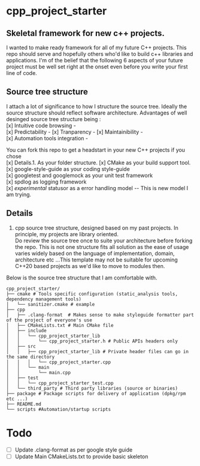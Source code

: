 # cpp_project_starter  


## Skeletal framework for new c++ projects.  
I wanted to make ready framework for all of my future C++ projects. This repo should serve and hopefully others who'd like to build c++ libraries and applications. I'm of the belief that the following 6 aspects of your future project must be well set right at the onset even before you write your first line of code. 

## Source tree structure
I attach a lot of significance to how I structure the source tree. Ideally the source structure should reflect software architecture. Advantages of well desinged source tree structure being :  
[x] Intuitive code browsing -  
[x] Predictability - 
[x] Tranparency - 
[x] Maintainibility -  
[x] Automation tools integration -

You can fork this repo to get a headstart in your new C++ projects if you chose  
[x] Details.1. As your folder structure.
[x] CMake as your build support tool.  
[x] google-style-guide as your coding style-guide  
[x] googletest and googlemock as your unit test framework  
[x] spdlog as logging framework  
[x] *experimental* statusor as a error handling model -- This is new model I am trying.  
  
## Details
1. cpp source tree structure, designed based on my past projects. In principle, my projects are library oriented.  
Do review the source tree once to suite your architecture before forking the repo. This is not one structure fits all solution as the ease of usage varies widely based on the language of implementation, domain, architecture etc ...This template may not be suitable for upcoming C++20 based projects as we'd like to move to modules then.

Below is the source tree structure that I am comfortable with.
  ```
cpp_project_starter/
├── cmake # Tools specific configuration (static_analysis tools, dependency management tools)
│   └── sanitizer.cmake # example
├── cpp
│   ├── .clang-format  # Makes sense to make styleguide formatter part of the project of everyone's use
│   ├── CMakeLists.txt # Main CMake file
│   ├── include
│   │   └── cpp_project_starter_lib
│   │       └── cpp_project_starter.h # Public APIs headers only
│   ├── src
│   │   ├── cpp_project_starter_lib # Private header files can go in the same directory
│   │   │   └── cpp_project_starter.cpp
│   │   └── main
│   │       └── main.cpp
│   ├── test
│   │   └── cpp_project_starter_test.cpp
│   └── third_party # Third party libraries (source or binaries)
├── package # Package scripts for delivery of application (dpkg/rpm etc ...)
├── README.md 
└── scripts #Automation/startup scripts
```
# Todo
- [ ] Update .clang-format as per google style guide
- [ ] Update Main CMakeLists.txt to provide basic skeleton
